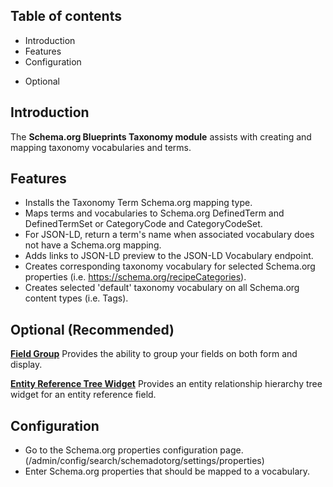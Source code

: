 Table of contents
-----------------

* Introduction
* Features
* Configuration
- Optional


Introduction
------------

The **Schema.org Blueprints Taxonomy module** assists with creating and mapping
taxonomy vocabularies and terms.


Features
--------

- Installs the Taxonomy Term Schema.org mapping type.
- Maps terms and vocabularies to Schema.org DefinedTerm and DefinedTermSet or
  CategoryCode and CategoryCodeSet.
- For JSON-LD, return a term's name when associated vocabulary does not have a
  Schema.org mapping.
- Adds links to JSON-LD preview to the JSON-LD Vocabulary endpoint.
- Creates corresponding taxonomy vocabulary for selected Schema.org properties
  (i.e. https://schema.org/recipeCategories).
- Creates selected 'default' taxonomy vocabulary on all Schema.org content types
  (i.e. Tags).


Optional (Recommended)
----------------------

**[Field Group](https://www.drupal.org/project/field_group)**
Provides the ability to group your fields on both form and display.

**[Entity Reference Tree Widget](https://www.drupal.org/project/entity_reference_tree)**
Provides an entity relationship hierarchy tree widget for an entity reference field.


Configuration
-------------

- Go to the Schema.org properties configuration page.
  (/admin/config/search/schemadotorg/settings/properties)
- Enter Schema.org properties that should be mapped to a vocabulary.
